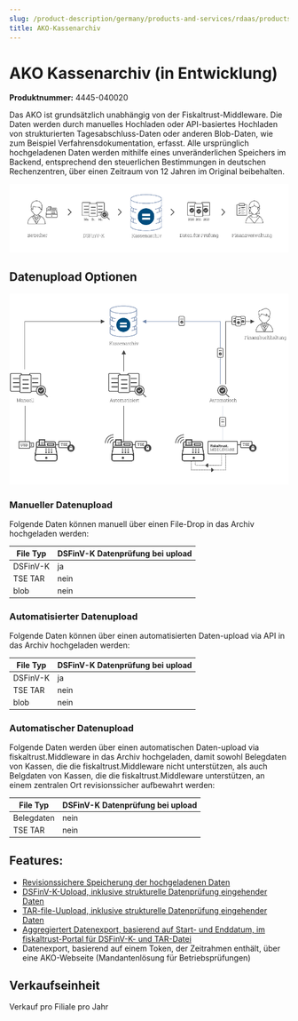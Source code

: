 ```yaml
---
slug: /product-description/germany/products-and-services/rdaas/products/ako
title: AKO-Kassenarchiv
---
```



# AKO Kassenarchiv (in Entwicklung)

**Produktnummer:** 4445-040020

Das AKO ist grundsätzlich unabhängig von der Fiskaltrust-Middleware. Die Daten werden durch manuelles Hochladen oder API-basiertes Hochladen von strukturierten Tagesabschluss-Daten oder anderen Blob-Daten, wie zum Beispiel Verfahrensdokumentation, erfasst. Alle ursprünglich hochgeladenen Daten werden mithilfe eines unveränderlichen Speichers im Backend, entsprechend den steuerlichen Bestimmungen in deutschen Rechenzentren, über einen Zeitraum von 12 Jahren im Original beibehalten.

![ako-data-flow](../media/ako-data-flow.png)                               

## Datenupload Optionen

![ako-data-upload-options](../media/ako-data-upload-options.png)

### Manueller Datenupload

Folgende Daten können manuell über einen File-Drop in das Archiv hochgeladen werden: 

| File Typ | DSFinV-K Datenprüfung bei upload |
| -------- | ----------------------- |
| DSFinV-K | ja                      |
| TSE TAR  | nein                    |
| blob     | nein                    |



### Automatisierter Datenupload

Folgende Daten können über einen automatisierten Daten-upload via API in das Archiv hochgeladen werden: 

| File Typ | DSFinV-K Datenprüfung bei upload |
| -------- | -------------------------------- |
| DSFinV-K | ja                               |
| TSE TAR  | nein                             |
| blob     | nein                             |



### Automatischer Datenupload

Folgende Daten werden über einen automatischen Daten-upload via fiskaltrust.Middleware in das Archiv hochgeladen, damit sowohl Belegdaten von Kassen, die die fiskaltrust.Middleware nicht unterstützen, als auch Belgdaten von Kassen, die die fiskaltrust.Middleware unterstützen, an einem zentralen Ort revisionssicher aufbewahrt werden: 

| File Typ | DSFinV-K Datenprüfung bei upload |
| ---------- | ----------------------- |
| Belegdaten | nein                    |
| TSE TAR    | nein                    |



## Features:

- [Revisionssichere Speicherung der hochgeladenen Daten](../features/revision-safe-cloud-storage.md)
- [DSFinV-K-Upload, inklusive strukturelle Datenprüfung eingehender Daten](../features/dsfinvk-upload.md)
- [TAR-file-Uupload, inklusive strukturelle Datenprüfung eingehender Daten](../features/tar-file-upload.md)
- [Aggregiertert Datenexport, basierend auf Start- und Enddatum, im fiskaltrust-Portal für DSFinV-K- und TAR-Datei](../features/aggregated-export.md)
- Datenexport, basierend auf einem Token, der Zeitrahmen enthält, über eine AKO-Webseite (Mandantenlösung für Betriebsprüfungen)

## Verkaufseinheit

Verkauf pro Filiale pro Jahr